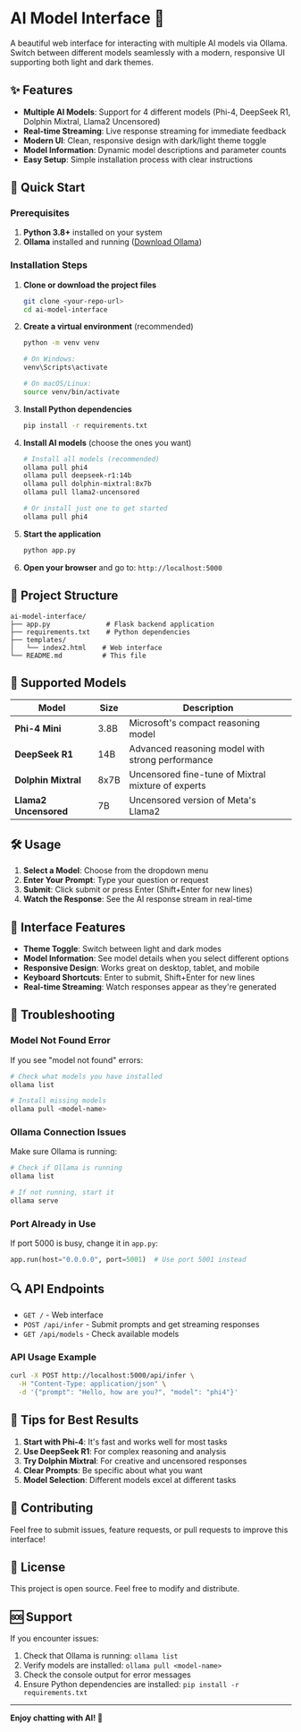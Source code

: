 # AI Model Interface 🤖

A beautiful web interface for interacting with multiple AI models via Ollama. Switch between different models seamlessly with a modern, responsive UI supporting both light and dark themes.

## ✨ Features

- **Multiple AI Models**: Support for 4 different models (Phi-4, DeepSeek R1, Dolphin Mixtral, Llama2 Uncensored)
- **Real-time Streaming**: Live response streaming for immediate feedback
- **Modern UI**: Clean, responsive design with dark/light theme toggle
- **Model Information**: Dynamic model descriptions and parameter counts
- **Easy Setup**: Simple installation process with clear instructions

## 🚀 Quick Start

### Prerequisites

1. **Python 3.8+** installed on your system
2. **Ollama** installed and running ([Download Ollama](https://ollama.ai))

### Installation Steps

1. **Clone or download the project files**
   ```bash
   git clone <your-repo-url>
   cd ai-model-interface
   ```

2. **Create a virtual environment** (recommended)
   ```bash
   python -m venv venv
   
   # On Windows:
   venv\Scripts\activate
   
   # On macOS/Linux:
   source venv/bin/activate
   ```

3. **Install Python dependencies**
   ```bash
   pip install -r requirements.txt
   ```

4. **Install AI models** (choose the ones you want)
   ```bash
   # Install all models (recommended)
   ollama pull phi4
   ollama pull deepseek-r1:14b
   ollama pull dolphin-mixtral:8x7b
   ollama pull llama2-uncensored
   
   # Or install just one to get started
   ollama pull phi4
   ```

5. **Start the application**
   ```bash
   python app.py
   ```

6. **Open your browser** and go to: `http://localhost:5000`

## 📁 Project Structure

```
ai-model-interface/
├── app.py              # Flask backend application
├── requirements.txt    # Python dependencies
├── templates/
│   └── index2.html    # Web interface
└── README.md          # This file
```

## 🤖 Supported Models

| Model | Size | Description |
|-------|------|-------------|
| **Phi-4 Mini** | 3.8B | Microsoft's compact reasoning model |
| **DeepSeek R1** | 14B | Advanced reasoning model with strong performance |
| **Dolphin Mixtral** | 8x7B | Uncensored fine-tune of Mixtral mixture of experts |
| **Llama2 Uncensored** | 7B | Uncensored version of Meta's Llama2 |

## 🛠️ Usage

1. **Select a Model**: Choose from the dropdown menu
2. **Enter Your Prompt**: Type your question or request
3. **Submit**: Click submit or press Enter (Shift+Enter for new lines)
4. **Watch the Response**: See the AI response stream in real-time

## 🎨 Interface Features

- **Theme Toggle**: Switch between light and dark modes
- **Model Information**: See model details when you select different options
- **Responsive Design**: Works great on desktop, tablet, and mobile
- **Keyboard Shortcuts**: Enter to submit, Shift+Enter for new lines
- **Real-time Streaming**: Watch responses appear as they're generated

## 🔧 Troubleshooting

### Model Not Found Error
If you see "model not found" errors:
```bash
# Check what models you have installed
ollama list

# Install missing models
ollama pull <model-name>
```

### Ollama Connection Issues
Make sure Ollama is running:
```bash
# Check if Ollama is running
ollama list

# If not running, start it
ollama serve
```

### Port Already in Use
If port 5000 is busy, change it in `app.py`:
```python
app.run(host="0.0.0.0", port=5001)  # Use port 5001 instead
```

## 🔍 API Endpoints

- `GET /` - Web interface
- `POST /api/infer` - Submit prompts and get streaming responses
- `GET /api/models` - Check available models

### API Usage Example
```bash
curl -X POST http://localhost:5000/api/infer \
  -H "Content-Type: application/json" \
  -d '{"prompt": "Hello, how are you?", "model": "phi4"}'
```

## 🎯 Tips for Best Results

1. **Start with Phi-4**: It's fast and works well for most tasks
2. **Use DeepSeek R1**: For complex reasoning and analysis
3. **Try Dolphin Mixtral**: For creative and uncensored responses
4. **Clear Prompts**: Be specific about what you want
5. **Model Selection**: Different models excel at different tasks

## 🤝 Contributing

Feel free to submit issues, feature requests, or pull requests to improve this interface!

## 📄 License

This project is open source. Feel free to modify and distribute.

## 🆘 Support

If you encounter issues:

1. Check that Ollama is running: `ollama list`
2. Verify models are installed: `ollama pull <model-name>`
3. Check the console output for error messages
4. Ensure Python dependencies are installed: `pip install -r requirements.txt`

---

**Enjoy chatting with AI! 🚀**
